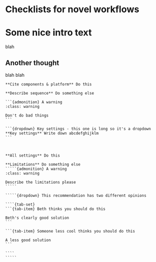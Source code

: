 # Checklists for novel workflows

# Some nice intro text

blah

## Another thought

blah blah

````{dropdown} Minimal recommendations
**Cite components & platform** Do this

**Describe sequence** Do something else

```{admonition} A warning
:class: warning

Don't do bad things
```

```{dropdown} Key settings - this one is long so it's a dropdown
**Key settings** Write down abcdefghijklm
```



````



``````{dropdown} Recommended recommendations
**All settings** Do this

**Limitations** Do something else
`````{admonition} A warning
:class: warning

Describe the limitations please 
`````

`````{dropdown} This recommendation has two different opinions

````{tab-set} 
```{tab-item} Beth thinks you should do this

Beth's clearly good solution
```

```{tab-item} Someone less cool thinks you should do this

A less good solution
```

````
`````
``````
